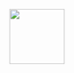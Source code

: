 <div id="header" align="center">
  <img src="https://media.giphy.com/media/M9gbBd9nbDrOTu1Mqx/giphy.gif](https://media.giphy.com/media/gjrYDwbjnK8x36xZIO/giphy.gif)https://media.giphy.com/media/gjrYDwbjnK8x36xZIO/giphy.gif" width="100"/>
</div>
